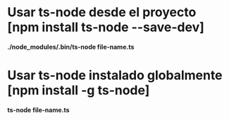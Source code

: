 # Usar ts-node desde el proyecto [npm install ts-node --save-dev]
**./node_modules/.bin/ts-node file-name.ts**

# Usar ts-node instalado globalmente [npm install -g ts-node]
**ts-node file-name.ts**